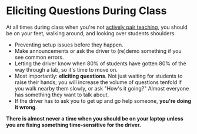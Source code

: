 # Eliciting Questions During Class

At all times during class when you're not [actively pair teaching](pair-teaching.md), you should be on your feet, walking around, and looking over students shoulders.

* Preventing setup issues before they happen.
* Make announcements or ask the driver to \(re\)demo something if you see common errors.
* Letting the driver know when 80% of students have gotten 80% of the way through a lab, so it's time to move on.
* Most importantly: **eliciting questions**. Not just waiting for students to raise their hands; you will increase the volume of questions tenfold if you walk nearby them slowly, or ask "How's it going?" Almost everyone has something they want to talk about.
* If the driver has to ask you to get up and go help someone, **you're doing it wrong**.

**There is almost never a time when you should be on your laptop unless you are fixing something time-sensitive for the driver.**

